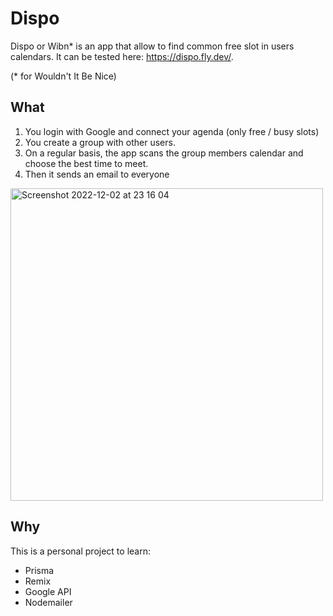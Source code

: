 # Dispo

Dispo or Wibn* is an app that allow to find common free slot in users calendars.
It can be tested here: https://dispo.fly.dev/.

(* for Wouldn't It Be Nice)

## What

1. You login with Google and connect your agenda (only free / busy slots)
2. You create a group with other users.
3. On a regular basis, the app scans the group members calendar and choose the best time to meet.
4. Then it sends an email to everyone

<img width="500" alt="Screenshot 2022-12-02 at 23 16 04" src="https://user-images.githubusercontent.com/34238160/205399366-a0a2ded5-5cca-4a74-9c01-58db962659f7.png">


## Why

This is a personal project to learn:
- Prisma
- Remix
- Google API
- Nodemailer
